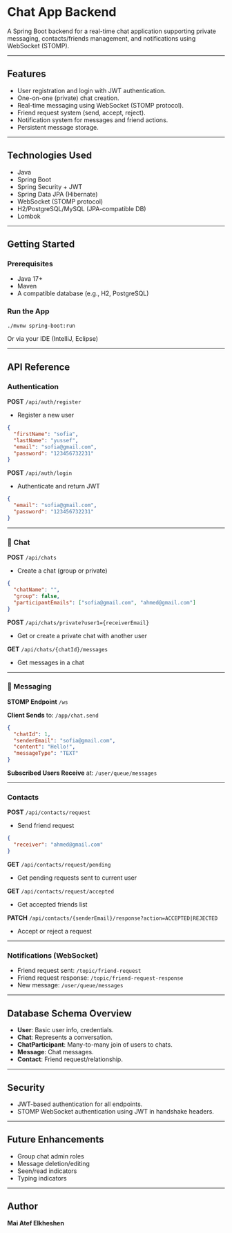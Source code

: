 # Chat App Backend

A Spring Boot backend for a real-time chat application supporting private messaging, contacts/friends management, and notifications using WebSocket (STOMP).

---

##  Features

* User registration and login with JWT authentication.
* One-on-one (private) chat creation.
* Real-time messaging using WebSocket (STOMP protocol).
* Friend request system (send, accept, reject).
* Notification system for messages and friend actions.
* Persistent message storage.

---

## Technologies Used

* Java 
* Spring Boot 
* Spring Security + JWT
* Spring Data JPA (Hibernate)
* WebSocket (STOMP protocol)
* H2/PostgreSQL/MySQL (JPA-compatible DB)
* Lombok

---

##  Getting Started

### Prerequisites

* Java 17+
* Maven
* A compatible database (e.g., H2, PostgreSQL)

### Run the App

```bash
./mvnw spring-boot:run
```

Or via your IDE (IntelliJ, Eclipse)

---

## API Reference

### Authentication

**POST** `/api/auth/register`

* Register a new user

```json
{
  "firstName": "sofia",
  "lastName": "yussef",
  "email": "sofia@gmail.com",
  "password": "123456732231"
}
```

**POST** `/api/auth/login`

* Authenticate and return JWT

```json
{
  "email": "sofia@gmail.com",
  "password": "123456732231"
}
```

---

### 💬 Chat

**POST** `/api/chats`

* Create a chat (group or private)

```json
{
  "chatName": "",
  "group": false,
  "participantEmails": ["sofia@gmail.com", "ahmed@gmail.com"]
}
```

**POST** `/api/chats/private?user1={receiverEmail}`

* Get or create a private chat with another user

**GET** `/api/chats/{chatId}/messages`

* Get messages in a chat

---

### 📨 Messaging

**STOMP Endpoint** `/ws`

**Client Sends** to: `/app/chat.send`

```json
{
  "chatId": 1,
  "senderEmail": "sofia@gmail.com",
  "content": "Hello!",
  "messageType": "TEXT"
}
```

**Subscribed Users Receive** at: `/user/queue/messages`

---

###  Contacts

**POST** `/api/contacts/request`

* Send friend request

```json
{
  "receiver": "ahmed@gmail.com"
}
```

**GET** `/api/contacts/request/pending`

* Get pending requests sent to current user

**GET** `/api/contacts/request/accepted`

* Get accepted friends list

**PATCH** `/api/contacts/{senderEmail}/response?action=ACCEPTED|REJECTED`

* Accept or reject a request

---

###  Notifications (WebSocket)

* Friend request sent: `/topic/friend-request`
* Friend request response: `/topic/friend-request-response`
* New message: `/user/queue/messages`

---

##  Database Schema Overview

* **User**: Basic user info, credentials.
* **Chat**: Represents a conversation.
* **ChatParticipant**: Many-to-many join of users to chats.
* **Message**: Chat messages.
* **Contact**: Friend request/relationship.

---

##  Security

* JWT-based authentication for all endpoints.
* STOMP WebSocket authentication using JWT in handshake headers.

---

##  Future Enhancements

* Group chat admin roles
* Message deletion/editing
* Seen/read indicators
* Typing indicators

---

## Author

**Mai Atef Elkheshen**

